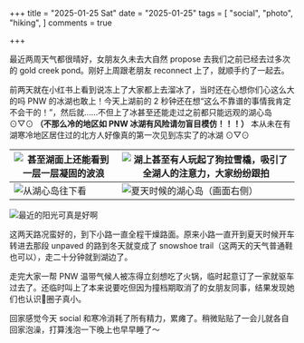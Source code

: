 +++
title = "2025-01-25 Sat"
date = "2025-01-25"
tags = [
    "social",
    "photo",
    "hiking",
]
comments = true

+++

最近两周天气都很晴好，女朋友久未去大自然 propose 去我们之前已经去过多次的 gold creek pond。刚好上周跟老朋友 reconnect 上了，就顺手约了一起去。

前两天就在小红书上看到说冻上了大家都上去溜冰了，当时还在心想你们心这么大的吗 PNW 的冰湖也敢上！今天上湖前的 2 秒钟还在想“这么不靠谱的事情我肯定不会干的！”，然后就……不但上了冰甚至还能走过之前都只能远观的湖心岛⊙▽⊙ **（不那么冷的地区如 PNW 冰湖有风险请勿盲目模仿！！！）** 本从未在有湖寒冷地区居住过的北方人好像真的第一次见到冻实了的冰湖 ⊙▽⊙  

|![甚至湖面上还能看到一层一层凝固的波浪](https://media.douchi.space/douchi/media_attachments/files/113/893/024/701/676/349/original/5b7df7029c579463.png)|![湖上甚至有人玩起了狗拉雪橇，吸引了全湖人的注意力，大家纷纷跟拍](https://media.douchi.space/douchi/media_attachments/files/113/893/059/400/406/074/original/7f48578c7c70ad56.png) |
| - | - |
|![从湖心岛往下看](https://media.douchi.space/douchi/media_attachments/files/113/893/030/335/714/566/original/d88516d2b6a9ae5b.png)|![夏天时候的湖心岛（画面右侧）](https://media.douchi.space/douchi/media_attachments/files/113/179/574/381/227/668/original/efd937b0cf31b1bf.png) |

![最近的阳光可真是好啊](https://media.douchi.space/douchi/media_attachments/files/113/893/062/163/103/698/original/8981963fec88f62f.png)

这两天路况蛮好的，到下小路一直全程干燥路面。原来小路一直开到夏天时候开车转进去那段 unpaved 的路到冬天就变成了 snowshoe trail（这两天的天气普通鞋也可以），走二十分钟就到湖边了。

走完大家一帮 PNW 温带气候人被冻得立刻想吃了火锅，临时起意订了一家就驱车过去了。还临时叫上了本来说要吃但因为撞档期取消了的女朋友同事，结果发现她们也认识🤣圈子真小。

回家感觉今天 social 和寒冷消耗了所有精力，累瘫了。稍微贴贴了一会儿就各自回家泡澡，打算浅泡一下晚上也早早睡了～